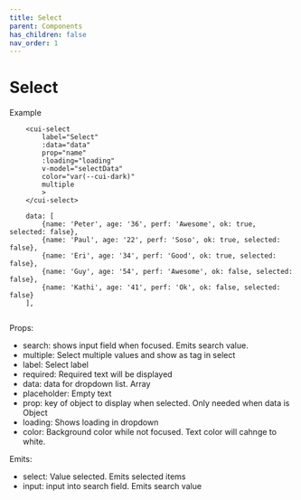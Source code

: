 ```yaml
---
title: Select
parent: Components
has_children: false
nav_order: 1
---
```


# Select

Example
```
    <cui-select 
        label="Select"
        :data="data"
        prop="name"
        :loading="loading"
        v-model="selectData"
        color="var(--cui-dark)"
        multiple
        >
    </cui-select>

    data: [
        {name: 'Peter', age: '36', perf: 'Awesome', ok: true, selected: false},
        {name: 'Paul', age: '22', perf: 'Soso', ok: true, selected: false},
        {name: 'Eri', age: '34', perf: 'Good', ok: true, selected: false},
        {name: 'Guy', age: '54', perf: 'Awesome', ok: false, selected: false},
        {name: 'Kathi', age: '41', perf: 'Ok', ok: false, selected: false}
    ],


```
Props:

- search: shows input field when focused. Emits search value.
- multiple: Select multiple values and show as tag in select
- label: Select label
- required: Required text will be displayed
- data: data for dropdown list. Array
- placeholder: Empty text
- prop: key of object to display when selected. Only needed when data is Object
- loading: Shows loading in dropdown
- color: Background color while not focused. Text color will cahnge to white.

Emits:

- select: Value selected. Emits selected items
- input: input into search field. Emits search value